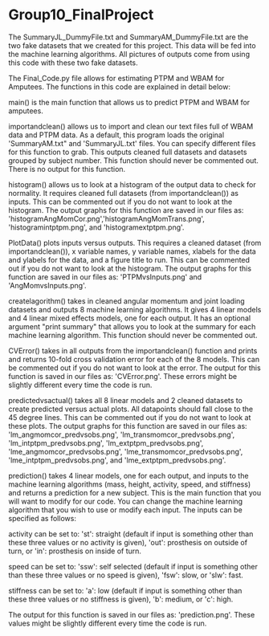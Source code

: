 # Group10_FinalProject

The SummaryJL_DummyFile.txt and SummaryAM_DummyFile.txt are the two fake datasets that we created for this project. This data will be fed into the machine learning algorithms. All pictures of outputs come from using this code with these two fake datasets.

The Final_Code.py file allows for estimating PTPM and WBAM for Amputees. The functions in this code are explained in detail below:

main() is the main function that allows us to predict PTPM and WBAM for amputees.

importandclean() allows us to import and clean our text files full of WBAM data and PTPM data. As a default, this program loads the original 'SummaryAM.txt" and 'SummaryJL.txt' files. You can specify different files for this function to grab. This outputs cleaned full datasets and datasets grouped by subject number. This function should never be commented out. There is no output for this function.

histogram() allows us to look at a histogram of the output data to check for normality. It requires cleaned full datasets (from importandclean()) as inputs. This can be commented out if you do not want to look at the histogram. The output graphs for this function are saved in our files as: 'histogramAngMomCor.png','histogramAngMomTrans.png', 'histogramintptpm.png', and 'histogramextptpm.png'.

PlotData() plots inputs versus outputs. This requires a cleaned dataset (from importandclean()), x variable names, y variable names, xlabels for the data and ylabels for the data, and a figure title to run. This can be commented out if you do not want to look at the histogram. The output graphs for this function are saved in our files as: 'PTPMvsInputs.png' and 'AngMomvsInputs.png'.

createlagorithm() takes in cleaned angular momentum and joint loading datasets and outputs 8 machine learning algorithms. It gives 4 linear models and 4 linear mixed effects models, one for each output. It has an optional argument "print summary" that allows you to look at the summary for each machine learning algorithm. This function should never be commented out.

CVError() takes in all outputs from the importandclean() function and prints and returns 10-fold cross validation error for each of the 8 models. This can be commented out if you do not want to look at the error. The output for this function is saved in our files as: 'CVError.png'. These errors might be slightly different every time the code is run.

predictedvsactual() takes all 8 linear models and 2 cleaned datasets to create predicted versus actual plots. All datapoints should fall close to the 45 degree lines. This can be commented out if you do not want to look at these plots. The output graphs for this function are saved in our files as: 'lm_angmomcor_predvsobs.png', 'lm_transmomcor_predvsobs.png', 'lm_intptpm_predvsobs.png', 'lm_extptpm_predvsobs.png', 'lme_angmomcor_predvsobs.png', 'lme_transmomcor_predvsobs.png', 'lme_intptpm_predvsobs.png', and 'lme_extptpm_predvsobs.png'.

prediction() takes 4 linear models, one for each output, and inputs to the machine learning algorithms (mass, height, activity, speed, and stiffness) and returns a prediction for a new subject. This is the main function that you will want to modify for our code. You can change the machine learning algorithm that you wish to use or modify each input. The inputs can be specified as follows:

activity can be set to: 'st': straight (default if input is something other than these three values or no activity is given), 'out': prosthesis on outside of turn, or 'in': prosthesis on inside of turn.
  
speed can be set to: 'ssw': self selected (default if input is something other than these three values or no speed is given), 'fsw': slow, or 'slw': fast.

stiffness can be set to: 'a': low (default if input is something other than these three values or no stiffness is given), 'b': medium, or 'c': high.
  
The output for this function is saved in our files as: 'prediction.png'. These values might be slightly different every time the code is run.
